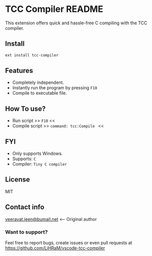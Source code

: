# TCC Compiler README

This extension offers quick and hassle-free C compiling with the TCC compiler.

## Install 
```sh
ext install tcc-compiler
```
## Features
- Completely independent.
- Instantly run the program by pressing ```F10```
- Compile to executable file.

## How To use?
- Run script  >> ```F10``` <<
- Compile script   >> ```command: tcc:Compile ``` <<

## FYI
- Only supports Windows.
- Supports: ```C```
- Compiler: ```Tiny C compiler```

## License
MIT

## Contact info
veeravat.jeen@bumail.net <-- Original author

### Want to support?
Feel free to report bugs, create issues or even pull requests at https://github.com/LiHRaM/vscode-tcc-compiler